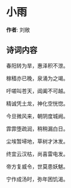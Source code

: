 # 小雨

**作者**: 刘敞

## 诗词内容

春阳转为旱，惠泽积不泄。

稼穑亦已晚，泉涌为之竭。

吁嗟叫苍天，阊阖不可越。

精诚凭土龙，神化空恍惚。

今旦微风来，朝阴度城阙。

霏霏堕疏润，稍稍漏白日。

尘埃暂埽地，草树才沐发。

终宜云汉枯，尚喜雷电发。

帝方复威令，世莫患妖魃。

宁作成汤时，弥年困饥渴。

